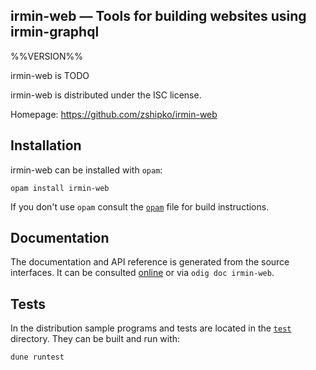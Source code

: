 irmin-web — Tools for building websites using irmin-graphql
-------------------------------------------------------------------------------
%%VERSION%%

irmin-web is TODO

irmin-web is distributed under the ISC license.

Homepage: https://github.com/zshipko/irmin-web

## Installation

irmin-web can be installed with `opam`:

    opam install irmin-web

If you don't use `opam` consult the [`opam`](opam) file for build
instructions.

## Documentation

The documentation and API reference is generated from the source
interfaces. It can be consulted [online][doc] or via `odig doc
irmin-web`.

[doc]: https://zshipko.github.io/irmin-web/doc

## Tests

In the distribution sample programs and tests are located in the
[`test`](test) directory. They can be built and run
with:

    dune runtest
